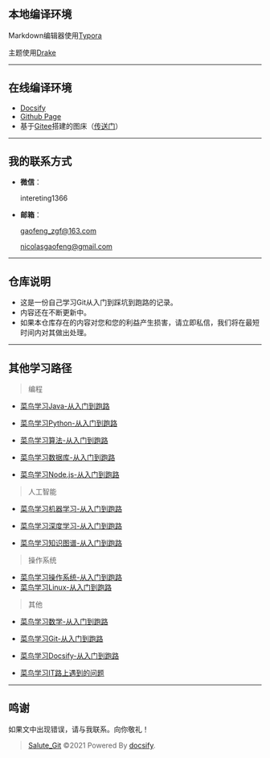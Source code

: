 ## 本地编译环境

Markdown编辑器使用[Typora](https://typora.io/)

主题使用[Drake](https://theme.typora.io/theme/Drake/)

------



## 在线编译环境

- [Docsify](https://docsify.js.org/#/)
- [Github Page](https://pages.github.com/)
- 基于[Gitee](https://gitee.com/)搭建的图床（[传送门](https://nicolas-gaofeng.github.io/Salute_Docsify/#/pic/pic)）

------



## 我的联系方式

- **微信**：

  intereting1366

- **邮箱**：

  gaofeng_zgf@163.com

  nicolasgaofeng@gmail.com

------



## 仓库说明

- 这是一份自己学习Git从入门到踩坑到跑路的记录。
- 内容还在不断更新中。
- 如果本仓库存在的内容对您和您的利益产生损害，请立即私信，我们将在最短时间内对其做出处理。

------



## 其他学习路径

> 编程

- [菜鸟学习Java-从入门到跑路](https://github.com/Nicolas-gaofeng/Salute_Java)

- [菜鸟学习Python-从入门到跑路](https://github.com/Nicolas-gaofeng/Salute_Python)

- [菜鸟学习算法-从入门到跑路](https://github.com/Nicolas-gaofeng/Salute_Algorithm)

- [菜鸟学习数据库-从入门到跑路](https://github.com/Nicolas-gaofeng/Salute_Database)

- [菜鸟学习Node.js-从入门到跑路](https://github.com/Nicolas-gaofeng/Salute_Nodejs)

  

> 人工智能

- [菜鸟学习机器学习-从入门到跑路](https://github.com/Nicolas-gaofeng/Salute_Machine_Learning)

- [菜鸟学习深度学习-从入门到跑路](https://github.com/Nicolas-gaofeng/Salute_Deep_Learning)

- [菜鸟学习知识图谱-从入门到跑路](https://github.com/Nicolas-gaofeng/Salute_Knowledge_Graph)



> 操作系统

- [菜鸟学习操作系统-从入门到跑路](https://github.com/Nicolas-gaofeng/Salute_Operating_System)
- [菜鸟学习Linux-从入门到跑路](https://github.com/Nicolas-gaofeng/Salute_Linux)



> 其他

- [菜鸟学习数学-从入门到跑路](https://github.com/Nicolas-gaofeng/Salute_Math)
- [菜鸟学习Git-从入门到跑路](https://github.com/Nicolas-gaofeng/Salute_Git)
- [菜鸟学习Docsify-从入门到跑路](https://github.com/Nicolas-gaofeng/Salute_Docsify)

- [菜鸟学习IT路上遇到的问题](https://github.com/Nicolas-gaofeng/Salute_Problem)

------



## 鸣谢

如果文中出现错误，请与我联系。向你敬礼！



> [Salute_Git](https://github.com/Nicolas-gaofeng/Salute_Git) ©2021 Powered By [docsify](https://github.com/docsifyjs/docsify/).

